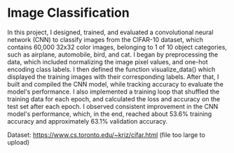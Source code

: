 # Image Classification

In this project, I designed, trained, and evaluated a convolutional neural network (CNN) to classify images from the CIFAR-10 dataset, which contains 60,000 32x32 color images, belonging to 1 of 10 object categories, such as airplane, automobile, bird, and cat. I began by preprocessing the data, which included normalizing the image pixel values, and one-hot encoding class labels. I then defined the function visualize_data() which displayed the training images with their corresponding labels. After that, I built and compiled the CNN model, while tracking accuracy to evaluate the model's performance. I also implemented a training loop that shuffled the training data for each epoch, and calculated the loss and accuracy on the test set after each epoch. I observed consistent improvement in the CNN model's performance, which, in the end, reached about 53.6% training accuracy and approximately 63.1% validation accuracy.

Dataset: https://www.cs.toronto.edu/~kriz/cifar.html (file too large to upload)
